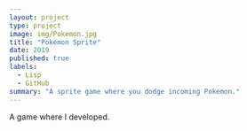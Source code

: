 ```yaml
---
layout: project
type: project
image: img/Pokemon.jpg
title: "Pokemon Sprite"
date: 2019
published: true
labels:
  - Lisp
  - GitHub
summary: "A sprite game where you dodge incoming Pokemon."
---
```


A game where I developed.


